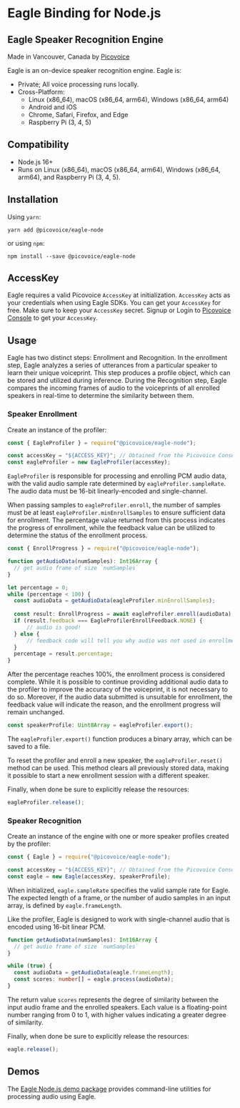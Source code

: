 # Eagle Binding for Node.js

## Eagle Speaker Recognition Engine

Made in Vancouver, Canada by [Picovoice](https://picovoice.ai)

Eagle is an on-device speaker recognition engine. Eagle is:

- Private; All voice processing runs locally.
- Cross-Platform:
    - Linux (x86_64), macOS (x86_64, arm64), Windows (x86_64, arm64)
    - Android and iOS
    - Chrome, Safari, Firefox, and Edge
    - Raspberry Pi (3, 4, 5)

## Compatibility

- Node.js 16+
- Runs on Linux (x86_64), macOS (x86_64, arm64), Windows (x86_64, arm64), and Raspberry Pi (3, 4, 5).

## Installation

Using `yarn`:

```console
yarn add @picovoice/eagle-node
```

or using `npm`:

```console
npm install --save @picovoice/eagle-node
```

## AccessKey

Eagle requires a valid Picovoice `AccessKey` at initialization. `AccessKey` acts as your credentials when using Eagle
SDKs. You can get your `AccessKey` for free. Make sure to keep your `AccessKey` secret.
Signup or Login to [Picovoice Console](https://console.picovoice.ai/) to get your `AccessKey`.

## Usage

Eagle has two distinct steps: Enrollment and Recognition. In the enrollment step, Eagle analyzes a series of
utterances from a particular speaker to learn their unique voiceprint. This step produces a profile object,
which can be stored and utilized during inference. During the Recognition step, Eagle compares the incoming frames of
audio to the voiceprints of all enrolled speakers in real-time to determine the similarity between them.

### Speaker Enrollment

Create an instance of the profiler:

```typescript
const { EagleProfiler } = require("@picovoice/eagle-node");

const accessKey = "${ACCESS_KEY}"; // Obtained from the Picovoice Console (https://console.picovoice.ai/)
const eagleProfiler = new EagleProfiler(accessKey);
```

`EagleProfiler` is responsible for processing and enrolling PCM audio data, with the valid audio sample rate determined
by `eagleProfiler.sampleRate`. The audio data must be 16-bit linearly-encoded and single-channel.

When passing samples to `eagleProfiler.enroll`, the number of samples must be at
least `eagleProfiler.minEnrollSamples` to ensure sufficient data for enrollment. The percentage value
returned from this process indicates the progress of enrollment, while the feedback value can be utilized to determine the status of the enrollment process.

```typescript
const { EnrollProgress } = require("@picovoice/eagle-node");

function getAudioData(numSamples): Int16Array {
  // get audio frame of size `numSamples`
}

let percentage = 0;
while (percentage < 100) {
  const audioData = getAudioData(eagleProfiler.minEnrollSamples);
  
  const result: EnrollProgress = await eagleProfiler.enroll(audioData);
  if (result.feedback === EagleProfilerEnrollFeedback.NONE) {
      // audio is good!
  } else {
      // feedback code will tell you why audio was not used in enrollment
  }
  percentage = result.percentage;
}
```

After the percentage reaches 100%, the enrollment process is considered complete. While it is possible to continue
providing additional audio data to the profiler to improve the accuracy of the voiceprint, it is not necessary to do so.
Moreover, if the audio data submitted is unsuitable for enrollment, the feedback value will indicate the reason, and the
enrollment progress will remain unchanged.

```typescript
const speakerProfile: Uint8Array = eagleProfiler.export();
```

The `eagleProfiler.export()` function produces a binary array, which can be saved to a file.

To reset the profiler and enroll a new speaker, the `eagleProfiler.reset()` method can be used. This method clears all
previously stored data, making it possible to start a new enrollment session with a different speaker.

Finally, when done be sure to explicitly release the resources:

```typescript
eagleProfiler.release();
```

### Speaker Recognition

Create an instance of the engine with one or more speaker profiles created by the profiler:

```typescript
const { Eagle } = require("@picovoice/eagle-node");

const accessKey = "${ACCESS_KEY}"; // Obtained from the Picovoice Console (https://console.picovoice.ai/)
const eagle = new Eagle(accessKey, speakerProfile);
```

When initialized, `eagle.sampleRate` specifies the valid sample rate for Eagle. The expected length of a frame, or the
number of audio samples in an input array, is defined by `eagle.frameLength`.

Like the profiler, Eagle is designed to work with single-channel audio that is encoded using 16-bit linear PCM.

```typescript
function getAudioData(numSamples): Int16Array {
  // get audio frame of size `numSamples`
}

while (true) {
  const audioData = getAudioData(eagle.frameLength);
  const scores: number[] = eagle.process(audioData);
}
```

The return value `scores` represents the degree of similarity between the input audio frame and the enrolled speakers.
Each value is a floating-point number ranging from 0 to 1, with higher values indicating a greater degree of similarity.

Finally, when done be sure to explicitly release the resources:

```typescript
eagle.release();
```

## Demos

The [Eagle Node.js demo package](https://www.npmjs.com/package/@picovoice/eagle-node-demo) provides command-line utilities for processing audio using Eagle.
